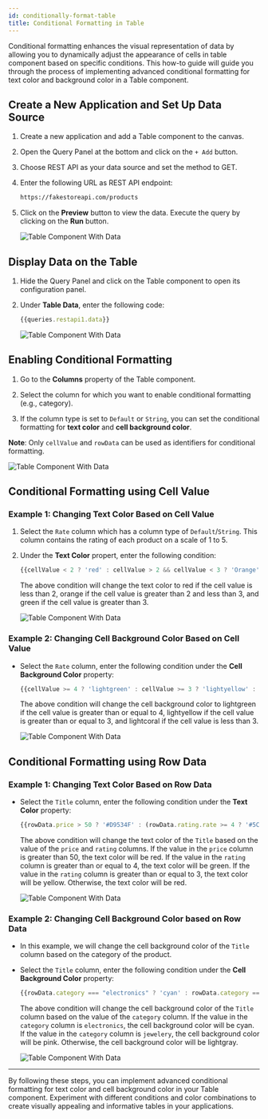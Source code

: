 ```yaml
---
id: conditionally-format-table
title: Conditional Formatting in Table
---
```


Conditional formatting enhances the visual representation of data by allowing you to dynamically adjust the appearance of cells in table component based on specific conditions. This how-to guide will guide you through the process of implementing advanced conditional formatting for text color and background color in a Table component.

## Create a New Application and Set Up Data Source

1. Create a new application and add a Table component to the canvas.

2. Open the Query Panel at the bottom and click on the `+ Add` button.

3. Choose REST API as your data source and set the method to GET.

4. Enter the following URL as REST API endpoint:
   ```bash title="REST API Endpoint"
   https://fakestoreapi.com/products
   ```

5. Click on the **Preview** button to view the data. Execute the query by clicking on the **Run** button.

   <div style={{textAlign: 'center'}}>
      <img style={{ border:'0', marginBottom:'15px', borderRadius:'5px', boxShadow: '0px 1px 3px rgba(0, 0, 0, 0.2)' }} className="screenshot-full" src="/img/how-to/conditionally-format/query.png" alt="Table Component With Data" />
   </div>

## Display Data on the Table

1. Hide the Query Panel and click on the Table component to open its configuration panel.

2. Under **Table Data**, enter the following code:
   ```js title="Table Data"
   {{queries.restapi1.data}}
   ```
   
   <div style={{textAlign: 'center'}}>
      <img style={{ border:'0', marginBottom:'15px', borderRadius:'5px', boxShadow: '0px 1px 3px rgba(0, 0, 0, 0.2)' }} className="screenshot-full" src="/img/how-to/conditionally-format/tabledata.png" alt="Table Component With Data" />
   </div>

## Enabling Conditional Formatting

1. Go to the **Columns** property of the Table component.

2. Select the column for which you want to enable conditional formatting (e.g., category).

3. If the column type is set to `Default` or `String`, you can set the conditional formatting for **text color** and **cell background color**. 

  **Note**: Only `cellValue` and `rowData` can be used as identifiers for conditional formatting.

   <div style={{textAlign: 'center'}}>
      <img style={{ border:'0', marginBottom:'15px', borderRadius:'5px', boxShadow: '0px 1px 3px rgba(0, 0, 0, 0.2)' }} className="screenshot-full" src="/img/how-to/conditionally-format/column.png" alt="Table Component With Data" />
   </div>

## Conditional Formatting using Cell Value

### Example 1: Changing Text Color Based on Cell Value

1. Select the `Rate` column which has a column type of `Default`/`String`. This column contains the rating of each product on a scale of 1 to 5.

2. Under the **Text Color** propert, enter the following condition:

   ```js 
   {{cellValue < 2 ? 'red' : cellValue > 2 && cellValue < 3 ? 'Orange' : 'green'}}
   ```

   The above condition will change the text color to red if the cell value is less than 2, orange if the cell value is greater than 2 and less than 3, and green if the cell value is greater than 3.

   <div style={{textAlign: 'center'}}>
      <img style={{ border:'0', marginBottom:'15px', borderRadius:'5px', boxShadow: '0px 1px 3px rgba(0, 0, 0, 0.2)' }} className="screenshot-full" src="/img/how-to/conditionally-format/textcv.png" alt="Table Component With Data" />
   </div>


### Example 2: Changing Cell Background Color Based on Cell Value

- Select the `Rate` column, enter the following condition under the **Cell Background Color** property:
  
  ```js
  {{cellValue >= 4 ? 'lightgreen' : cellValue >= 3 ? 'lightyellow' : 'lightcoral'}}
  ```
  
  The above condition will change the cell background color to lightgreen if the cell value is greater than or equal to 4, lightyellow if the cell value is greater than or equal to 3, and lightcoral if the cell value is less than 3.

  <div style={{textAlign: 'center'}}>
    <img style={{ border:'0', marginBottom:'15px', borderRadius:'5px', boxShadow: '0px 1px 3px rgba(0, 0, 0, 0.2)' }} className="screenshot-full" src="/img/how-to/conditionally-format/cellcv.png" alt="Table Component With Data" />
  </div>

## Conditional Formatting using Row Data

### Example 1: Changing Text Color Based on Row Data

- Select the `Title` column, enter the following condition under the **Text Color** property:
  
  ```js
  {{rowData.price > 50 ? '#D9534F' : (rowData.rating.rate >= 4 ? '#5CB85C'  : rowData.rating.rate >= 3 ? '#F0AD4E' : '#D9534F' )}}
  ```
  
  The above condition will change the text color of the `Title` based on the value of the `price` and `rating` columns. If the value in the `price` column is greater than 50, the text color will be red. If the value in the `rating` column is greater than or equal to 4, the text color will be green. If the value in the `rating` column is greater than or equal to 3, the text color will be yellow. Otherwise, the text color will be red.

  <div style={{textAlign: 'center'}}>
    <img style={{ border:'0', marginBottom:'15px', borderRadius:'5px', boxShadow: '0px 1px 3px rgba(0, 0, 0, 0.2)' }} className="screenshot-full" src="/img/how-to/conditionally-format/textrd.png" alt="Table Component With Data" />
  </div>

### Example 2: Changing Cell Background Color based on Row Data

- In this example, we will change the cell background color of the `Title` column based on the category of the product.

- Select the `Title` column, enter the following condition under the **Cell Background Color** property:
  
  ```js
  {{rowData.category === "electronics" ? 'cyan' : rowData.category === "jewelery" ? 'pink' : 'lightgray'}}
  ```

  The above condition will change the cell background color of the `Title` column based on the value of the `category` column. If the value in the `category` column is `electronics`, the cell background color will be cyan. If the value in the `category` column is `jewelery`, the cell background color will be pink. Otherwise, the cell background color will be lightgray.

  <div style={{textAlign: 'center'}}>
    <img style={{ border:'0', marginBottom:'15px', borderRadius:'5px', boxShadow: '0px 1px 3px rgba(0, 0, 0, 0.2)' }} className="screenshot-full" src="/img/how-to/conditionally-format/cellrd.png" alt="Table Component With Data" />
  </div>










---

By following these steps, you can implement advanced conditional formatting for text color and cell background color in your Table component. Experiment with different conditions and color combinations to create visually appealing and informative tables in your applications.

